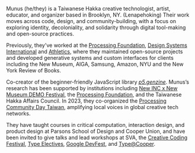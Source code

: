 Munus (he/they) is a Taiwanese Hakka creative technologist, artist, educator, and organizer based in Brooklyn, NY. (Lenapehoking) Their work moves across code, design, and community-building, with a focus on exploring identity, decoloniality, and solidarity through digital tool-making and open-source practices.

Previously, they've worked at the [Processing Foundation](https://processingfoundation.org), [Design Systems International](https://designsystems.international) and [Athletics](https://athleticsnyc.com), where they maintained open-source projects and developed generative systems and custom interfaces for clients including the New Museum, AIGA, Samsung, Amazon, NYU and the New York Review of Books.

Co-creator of the beginner-friendly JavaScript library [_p5.genzine_](https://github.com/munusshih/p5.genzine). Munus’s research has been supported by institutions including [New INC x New Museum DEMO Festival](https://www.demofestival.org/presenters/duty-free), the [Processing Foundation](https://medium.com/processing-foundation/begincontour-%E5%BE%9E%E7%AD%89%E9%AB%98%E7%B7%9A%E9%96%8B%E5%A7%8B-a-critical-anti-colonial-and-intersectional-pedagogy-to-taiwanese-creative-f44d67fd0ccb), and the Taiwanese Hakka Affairs Council. In 2023, they co-organized the [Processing Community Day Taiwan](https://www.youtube.com/playlist?list=PLaQjHexP0AoYBnqQLZhqW9q-l-lFe2Sy7), amplifying local voices in global creative tech networks.

They have taught courses in critical computation, interaction design, and product design at Parsons School of Design and Cooper Union, and have been invited to give talks and lead workshops at SVA, the [Creative Coding Festival](https://ccfest.rocks/ccfestnycjan282024), [Type Electives](https://www.typeelectives.com/courses/techniculture-sp-24), [Google DevFest](https://gdg.community.dev/events/details/google-gdg-taipei-presents-devfest-women-techmakers-tracks-2023/), and [Type@Cooper](https://coopertype.org/).
